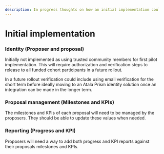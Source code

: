 ```yaml
---
description: In progress thoughts on how an initial implementation could work
---
```


# Initial implementation

### **Identity (Proposer and proposal)**

Initially not implemented as using trusted community members for first pilot implementation. This will require authorization and verification steps to release to all funded cohort participants in a future rollout.

In a future rollout verification could include using email verification for the short term before ideally moving to an Atala Prism identity solution once an integration can be made in the longer term.



### Proposal management (Milestones and KPIs)

The milestones and KPIs of each proposal will need to be managed by the proposers. They should be able to update these values when needed.



### **Reporting (Progress and KPI)**

Proposers will need a way to add both progress and KPI reports against their proposals milestones and KPIs.

